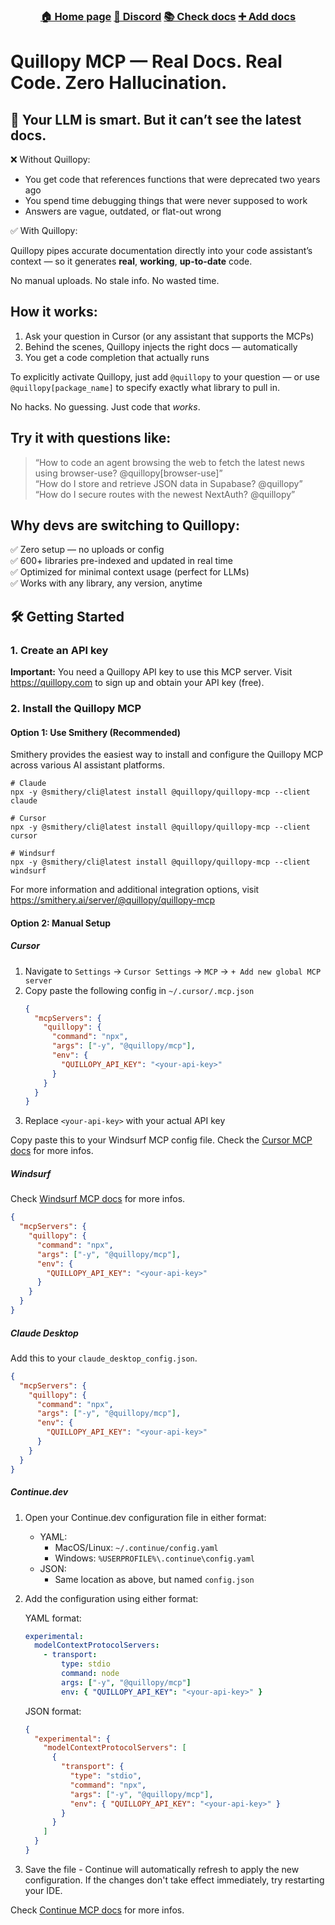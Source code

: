<h3 align="center">
  <a href="https://quillopy.com">🏠 Home page</a>
  <a href="https://discord.gg/HuyzbYRzwu">💬 Discord</a>
  <a href="https://quillopy.com/documentation/all">📚 Check docs</a>
  <a href="https://quillopy.com/add">➕ Add docs</a>
</h4>

# Quillopy MCP — Real Docs. Real Code. Zero Hallucination.

## 🧠 Your LLM is smart. But it can’t see the latest docs.

❌ Without Quillopy:

- You get code that references functions that were deprecated two years ago
- You spend time debugging things that were never supposed to work
- Answers are vague, outdated, or flat-out wrong

✅ With Quillopy:

Quillopy pipes accurate documentation directly into your code assistant’s context — so it generates **real**, **working**, **up-to-date** code.

No manual uploads. No stale info. No wasted time.

## How it works:

1. Ask your question in Cursor (or any assistant that supports the MCPs)
2. Behind the scenes, Quillopy injects the right docs — automatically
3. You get a code completion that actually runs

To explicitly activate Quillopy, just add `@quillopy` to your question — or use `@quillopy[package_name]` to specify exactly what library to pull in.

No hacks. No guessing. Just code that *works*.

## Try it with questions like:

> “How to code an agent browsing the web to fetch the latest news using browser-use? @quillopy[browser-use]”\
> “How do I store and retrieve JSON data in Supabase? @quillopy”\
> “How do I secure routes with the newest NextAuth? @quillopy”

## Why devs are switching to Quillopy:

✅ Zero setup — no uploads or config\
✅ 600+ libraries pre-indexed and updated in real time\
✅ Optimized for minimal context usage (perfect for LLMs)\
✅ Works with any library, any version, anytime

## 🛠️ Getting Started

### 1. Create an API key

**Important:** You need a Quillopy API key to use this MCP server. Visit https://quillopy.com to sign up and obtain your API key (free).

### 2. Install the Quillopy MCP

#### Option 1: Use Smithery (Recommended)

Smithery provides the easiest way to install and configure the Quillopy MCP across various AI assistant platforms.

```
# Claude
npx -y @smithery/cli@latest install @quillopy/quillopy-mcp --client claude

# Cursor
npx -y @smithery/cli@latest install @quillopy/quillopy-mcp --client cursor

# Windsurf
npx -y @smithery/cli@latest install @quillopy/quillopy-mcp --client windsurf
```

For more information and additional integration options, visit https://smithery.ai/server/@quillopy/quillopy-mcp

#### Option 2: Manual Setup

##### Cursor

1. Navigate to `Settings` -> `Cursor Settings` -> `MCP` -> `+ Add new global MCP server`
2. Copy paste the following config in `~/.cursor/.mcp.json`
   ```json
   {
     "mcpServers": {
       "quillopy": {
         "command": "npx",
         "args": ["-y", "@quillopy/mcp"],
         "env": {
           "QUILLOPY_API_KEY": "<your-api-key>"
         }
       }
     }
   }
   ```
3. Replace `<your-api-key>` with your actual API key

Copy paste this to your Windsurf MCP config file. Check the [Cursor MCP docs](https://docs.cursor.com/context/model-context-protocol) for more infos.

##### Windsurf
Check [Windsurf MCP docs](https://docs.windsurf.com/windsurf/mcp) for more infos.
 ```json
 {
   "mcpServers": {
     "quillopy": {
       "command": "npx",
       "args": ["-y", "@quillopy/mcp"],
       "env": {
         "QUILLOPY_API_KEY": "<your-api-key>"
       }
     }
   }
 }
 ```

##### Claude Desktop

Add this to your `claude_desktop_config.json`.

```json
{
  "mcpServers": {
    "quillopy": {
      "command": "npx",
      "args": ["-y", "@quillopy/mcp"],
      "env": {
        "QUILLOPY_API_KEY": "<your-api-key>"
      }
    }
  }
}
```

##### Continue.dev

1. Open your Continue.dev configuration file in either format:

   - YAML:
     - MacOS/Linux: `~/.continue/config.yaml`
     - Windows: `%USERPROFILE%\.continue\config.yaml`
   - JSON:
     - Same location as above, but named `config.json`

2. Add the configuration using either format:

   YAML format:

   ```yaml
   experimental:
     modelContextProtocolServers:
       - transport:
           type: stdio
           command: node
           args: ["-y", "@quillopy/mcp"]
           env: { "QUILLOPY_API_KEY": "<your-api-key>" }
   ```

   JSON format:

   ```json
   {
     "experimental": {
       "modelContextProtocolServers": [
         {
           "transport": {
             "type": "stdio",
             "command": "npx",
             "args": ["-y", "@quillopy/mcp"],
             "env": { "QUILLOPY_API_KEY": "<your-api-key>" }
           }
         }
       ]
     }
   }
   ```

3. Save the file - Continue will automatically refresh to apply the new configuration. If the changes don't take effect immediately, try restarting your IDE.

Check [Continue MCP docs](https://docs.continue.dev/customize/deep-dives/mcp) for more infos.
